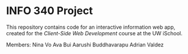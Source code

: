 # INFO 340 Project

This repository contains code for an interactive information web app, created for the _Client-Side Web Development_ course at the UW iSchool.

Members:
Nina Vo
Ava Bui
Aarushi Buddhavarapu
Adrian Valdez